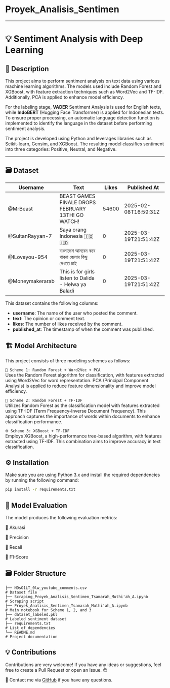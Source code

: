 # Proyek_Analisis_Sentimen
---
# 💡 Sentiment Analysis with Deep Learning

## 📌 Description
This project aims to perform sentiment analysis on text data using various machine learning algorithms. The models used include Random Forest and XGBoost, with feature extraction techniques such as Word2Vec and TF-IDF. Additionally, PCA is applied to enhance model efficiency.

For the labeling stage, **VADER** Sentiment Analysis is used for English texts, while **IndoBERT** (Hugging Face Transformer) is applied for Indonesian texts. To ensure proper processing, an automatic language detection function is implemented to identify the language in the dataset before performing sentiment analysis.

The project is developed using Python and leverages libraries such as Scikit-learn, Gensim, and XGBoost. The resulting model classifies sentiment into three categories: Positive, Neutral, and Negative.

---

## 🗃️ Dataset
| **Username**       | **Text**                                                                                   | **Likes** | **Published At**        |
|--------------------|--------------------------------------------------------------------------------------------|---------- |-------------------------|
| @MrBeast           | BEAST GAMES FINALE DROPS FEBRUARY 13TH! GO WATCH!                                          | 54600     | 2025-02-08T16:59:31Z    |
| @SultanRayyan-7    | Saya orang Indonesia 🇮🇩🇮🇩                                                                   | 0         | 2025-03-19T21:51:42Z    |
| @ILoveyou-954      | বাংলাদেশ আসবেন কবে পাবনা জেলার কিছু দেখতে চাই	                                            | 0         | 2025-03-19T21:51:42Z    |
| @Moneymakerarab    | This is for girls listen to Dalida - Helwa ya Baladi                                       | 0         | 2025-03-19T21:51:42Z    |


This dataset contains the following columns:
- **username**: The name of the user who posted the comment.
- **text**: The opinion or comment text.
- **likes**: The number of likes received by the comment.
- **published_at**: The timestamp of when the comment was published.

## 🏗️ Model Architecture
This project consists of three modeling schemes as follows:

`🚀 Scheme 1: Random Forest + Word2Vec + PCA`  
Uses the Random Forest algorithm for classification, with features extracted using Word2Vec for word representation. PCA (Principal Component Analysis) is applied to reduce feature dimensionality and improve model efficiency.

`🌊 Scheme 2: Random Forest + TF-IDF`  
Utilizes Random Forest as the classification model with features extracted using TF-IDF (Term Frequency-Inverse Document Frequency). This approach captures the importance of words within documents to enhance classification performance.

`🌐 Scheme 3: XGBoost + TF-IDF`  
Employs XGBoost, a high-performance tree-based algorithm, with features extracted using TF-IDF. This combination aims to improve accuracy in text classification.

## ⚙️ Installation
Make sure you are using Python 3.x and install the required dependencies by running the following command:

```sh
pip install -r requirements.txt
```

## 📝 Model Evaluation
The model produces the following evaluation metrics:

🎯 Akurasi

📝 Precision

🔁 Recall

🌟 F1-Score

## 🗃️ Folder Structure
```
├── NDsO1LT_0lw_youtube_comments.csv                                           # Dataset file
├── Scraping_Proyek_Analisis_Sentimen_Tsamarah_Muthi'ah_A.ipynb                # Scraping script
├── Proyek_Analisis_Sentimen_Tsamarah_Muthi'ah_A.ipynb                         # Main notebook for Scheme 1, 2, and 3
├── dataset_labeled.pkl                                                        # Labeled sentiment dataset
├── requirements.txt                                                           # List of dependencies
└── README.md                                                                  # Project documentation
```

## 💡 Contributions
Contributions are very welcome! If you have any ideas or suggestions, feel free to create a Pull Request or open an Issue. 😊

📧 Contact me via [GitHub](https://github.com/MuthiahAinun) if you have any questions.
